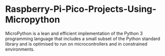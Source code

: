 # Raspberry-Pi-Pico-Projects-Using-Micropython
MicroPython is a lean and efficient implementation of the Python 3 programming language that includes a small subset of the Python standard library and is optimised to run on microcontrollers and in constrained environments.

